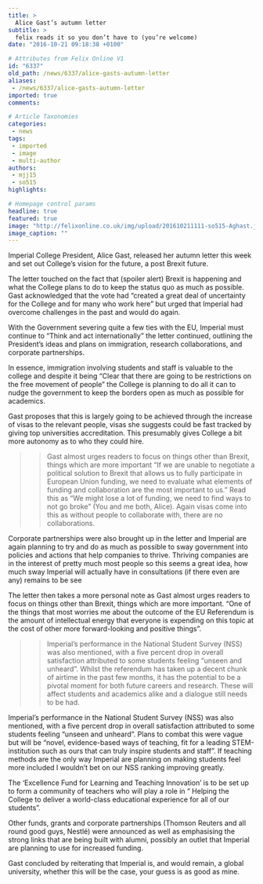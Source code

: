 ```yaml
---
title: >
  Alice Gast’s autumn letter
subtitle: >
  felix reads it so you don’t have to (you’re welcome)
date: "2016-10-21 09:18:38 +0100"

# Attributes from Felix Online V1
id: "6337"
old_path: /news/6337/alice-gasts-autumn-letter
aliases:
 - /news/6337/alice-gasts-autumn-letter
imported: true
comments:

# Article Taxonomies
categories:
 - news
tags:
 - imported
 - image
 - multi-author
authors:
 - mjj15
 - so515
highlights:

# Homepage control params
headline: true
featured: true
image: "http://felixonline.co.uk/img/upload/201610211111-so515-Aghast.jpg"
image_caption: ""
---
```


Imperial College President, Alice Gast, released her autumn letter this week and set out College’s vision for the future, a post Brexit future.

The letter touched on the fact that (spoiler alert) Brexit is happening and what the College plans to do to keep the status quo as much as possible. Gast acknowledged that the vote had “created a great deal of uncertainty for the College and for many who work here” but urged that Imperial had overcome challenges in the past and would do again.

With the Government severing quite a few ties with the EU, Imperial must continue to “Think and act internationally” the letter continued, outlining the President’s ideas and plans on immigration, research collaborations, and corporate partnerships.

In essence, immigration involving students and staff is valuable to the college and despite it being “Clear that there are going to be restrictions on the free movement of people” the College is planning to do all it can to nudge the government to keep the borders open as much as possible for academics.

Gast proposes that this is largely going to be achieved through the increase of visas to the relevant people, visas she suggests could be fast tracked by giving top universities accreditation. This presumably gives College a bit more autonomy as to who they could hire.
> > Gast almost urges readers to focus on things other than Brexit, things which are more important
“If we are unable to negotiate a political solution to Brexit that allows us to fully participate in European Union funding, we need to evaluate what elements of funding and collaboration are the most important to us.” Read this as “We might lose a lot of funding, we need to find ways to not go broke” (You and me both, Alice). Again visas come into this as without people to collaborate with, there are no collaborations.

Corporate partnerships were also brought up in the letter and Imperial are again planning to try and do as much as possible to sway government into policies and actions that help companies to thrive. Thriving companies are in the interest of pretty much most people so this seems a great idea, how much sway Imperial will actually have in consultations (if there even are any) remains to be see

The letter then takes a more personal note as Gast almost urges readers to focus on things other than Brexit, things which are more important. “One of the things that most worries me about the outcome of the EU Referendum is the amount of intellectual energy that everyone is expending on this topic at the cost of other more forward-looking and positive things”.
> > Imperial’s performance in the National Student Survey (NSS) was also mentioned, with a five percent drop in overall satisfaction attributed to some students feeling “unseen and unheard”.
Whilst the referendum has taken up a decent chunk of airtime in the past few months, it has the potential to be a pivotal moment for both future careers and research. These will affect students and academics alike and a dialogue still needs to be had.

Imperial’s performance in the National Student Survey (NSS) was also mentioned, with a five percent drop in overall satisfaction attributed to some students feeling “unseen and unheard”. Plans to combat this were vague but will be “novel, evidence-based ways of teaching, fit for a leading STEM-institution such as ours that can truly inspire students and staff”. If teaching methods are the only way Imperial are planning on making students feel more included I wouldn’t bet on our NSS ranking improving greatly.

The ‘Excellence Fund for Learning and Teaching Innovation’ is to be set up to form a community of teachers who will play a role in “ Helping the College to deliver a world-class educational experience for all of our students”.

Other funds, grants and corporate partnerships (Thomson Reuters and all round good guys, Nestlé) were announced as well as emphasising the strong links that are being built with alumni, possibly an outlet that Imperial are planning to use for increased funding.

Gast concluded by reiterating that Imperial is, and would remain, a global university, whether this will be the case, your guess is as good as mine.
